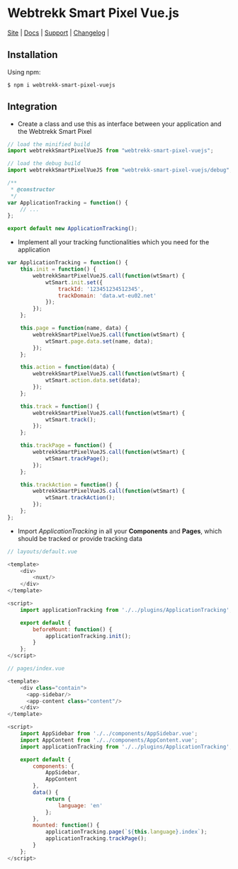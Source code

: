 # Webtrekk Smart Pixel Vue.js

[Site](https://www.webtrekk.com/) |
[Docs](https://docs.webtrekk.com/display/WSP/) |
[Support](https://support.webtrekk.com/) |
[Changelog](./CHANGELOG.md) |

## Installation

Using npm:

```shell
$ npm i webtrekk-smart-pixel-vuejs
```

## Integration

* Create a class and use this as interface between your application and the Webtrekk Smart Pixel

```js
// load the minified build
import webtrekkSmartPixelVueJS from "webtrekk-smart-pixel-vuejs";

// load the debug build
import webtrekkSmartPixelVueJS from "webtrekk-smart-pixel-vuejs/debug";

/**
 * @constructor
 */
var ApplicationTracking = function() {
	// ...
};

export default new ApplicationTracking();
```

* Implement all your tracking functionalities which you need for the application

```js
var ApplicationTracking = function() {
    this.init = function() {
        webtrekkSmartPixelVueJS.call(function(wtSmart) {
            wtSmart.init.set({
                trackId: '123451234512345',
                trackDomain: 'data.wt-eu02.net'
            });
        });
    };

    this.page = function(name, data) {
        webtrekkSmartPixelVueJS.call(function(wtSmart) {
            wtSmart.page.data.set(name, data);
        });
    };

    this.action = function(data) {
        webtrekkSmartPixelVueJS.call(function(wtSmart) {
            wtSmart.action.data.set(data);
        });
    };

    this.track = function() {
        webtrekkSmartPixelVueJS.call(function(wtSmart) {
            wtSmart.track();
        });
    };

    this.trackPage = function() {
        webtrekkSmartPixelVueJS.call(function(wtSmart) {
            wtSmart.trackPage();
        });
    };

    this.trackAction = function() {
        webtrekkSmartPixelVueJS.call(function(wtSmart) {
            wtSmart.trackAction();
        });
    };
};
```

* Import *ApplicationTracking* in all your **Components** and **Pages**, which should be tracked or provide tracking data

```js
// layouts/default.vue

<template>
    <div>
        <nuxt/>
    </div>
</template>

<script>
    import applicationTracking from './../plugins/ApplicationTracking';

    export default {
        beforeMount: function() {
            applicationTracking.init();
        }
    };
</script>
```

```js
// pages/index.vue

<template>
    <div class="contain">
      <app-sidebar/>
      <app-content class="content"/>
    </div>
</template>

<script>
    import AppSidebar from './../components/AppSidebar.vue';
    import AppContent from './../components/AppContent.vue';
    import applicationTracking from './../plugins/ApplicationTracking';

    export default {
        components: {
            AppSidebar,
            AppContent
        },
        data() {
            return {
                language: 'en'
            };
        },
        mounted: function() {
            applicationTracking.page(`${this.language}.index`);
            applicationTracking.trackPage();
        }
    };
</script>
```
